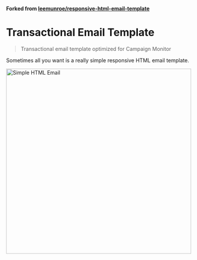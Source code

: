 **Forked from [leemunroe/responsive-html-email-template](https://github.com/leemunroe/responsive-html-email-template)**

# Transactional Email Template

> Transactional email template optimized for Campaign Monitor

Sometimes all you want is a really simple responsive HTML email template.

<img src="https://user-images.githubusercontent.com/412895/27340957-0c892294-5606-11e7-8bce-212a88cf3b21.jpg" alt="Simple HTML Email" width="500">
